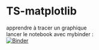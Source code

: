 # TS-matplotlib
apprendre à tracer un graphique  
lancer le notebook avec mybinder :  
[![Binder](https://mybinder.org/badge_logo.svg)](https://mybinder.org/v2/gh/CDERYCKE/TS-matplotlib/main/Graphiques.ipynb)
